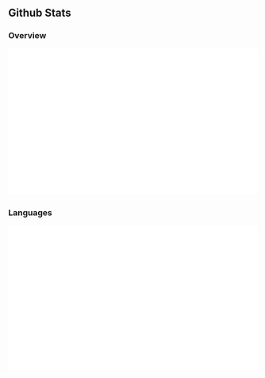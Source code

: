 ## Github Stats

### Overview

![overview](https://github.com/enkyuan/enkyuan/blob/main/github_stats/generated/overview.svg#gh-dark-mode-only)

### Languages

![](https://github.com/enkyuan/enkyuan/blob/main/github_stats/generated/languages.svg#gh-dark-mode-only)


